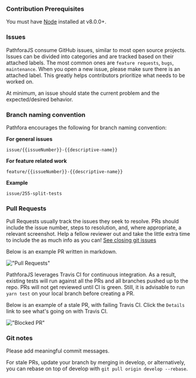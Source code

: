 ### Contribution Prerequisites
You must have [Node](https://nodejs.org/en/) installed at v8.0.0+.

### Issues
PathforaJS consume GitHub issues, similar to most open source projects. Issues can be divided into categories and are tracked based on their attached labels. The most common ones are `feature requests`, `bugs`, `maintenance`. When you open a new issue, please make sure there is an attached label. This greatly helps contributors prioritize what needs to be worked on.

At minimum, an issue should state the current problem and the expected/desired behavior.

### Branch naming convention
Pathfora encourages the following for branch naming convention:

**For general issues**

```issue/{{issueNumber}}-{{descriptive-name}}```

**For feature related work**

```feature/{{issueNumber}}-{{descriptive-name}}```

**Example**

```issue/255-split-tests```

### Pull Requests
Pull Requests usually track the issues they seek to resolve. PRs should include the issue number, steps to resolution, and, where appropriate, a relevant screenshot. Help a fellow reviewer out and take the little extra time to include the as much info as you can! [See closing git issues](https://help.github.com/articles/closing-issues-using-keywords/)

Below is an example PR written in markdown.

!["Pull Requests"](https://s3-us-west-2.amazonaws.com/pros-lytics/screenshots/issue261_pr_markdown.png)

PathforaJS leverages Travis CI for continuous integration. As a result, existing tests will run against all the PRs and all branches pushed up to the repo. PRs will not get reviewed until CI is green. Still, it is advisable to run `yarn test` on your local branch before creating a PR.

Below is an example of a stale PR, with failing Travis CI. Click the `Details` link to see what's going on with Travis CI.

!["Blocked PR"](https://s3-us-west-2.amazonaws.com/pros-lytics/screenshots/issue261_PRs.png)

### Git notes
Please add meaningful commit messages.

For stale PRs, update your branch by merging in develop, or alternatively, you can rebase on top of develop with `git pull origin develop --rebase`.
